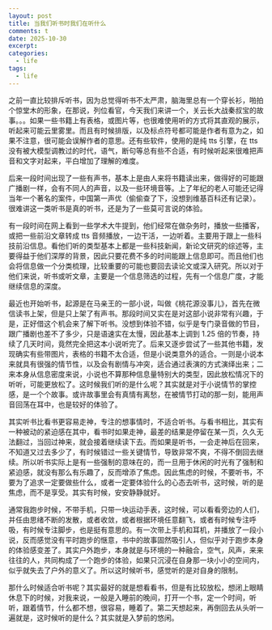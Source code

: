 ```yaml
---
layout: post
title: 当我们听书时我们在听什么
comments: t
date: 2025-10-30
excerpt:
categories:
  - life
tags:
  - life
---
```


之前一直比较排斥听书，因为总觉得听书不太严肃，脑海里总有一个穿长衫，啪拍个惊堂木的形象，在那说，列位看官，今天我们来讲一个，关云长大战秦叔宝的故事。。。如果一些书籍上有表格，或图片等，也很难使用听的方式将其直观的展示，听起来可能云里雾里。而且有时候排版，以及标点符号都可能是作者有意为之，如果不注意，很可能会误解作者的意思。还有些软件，使用的是纯 tts 引擎，在 tts 没有被大模型调教过的时代，语气，断句等总有些不合适，有时候听起来很难把声音和文字对起来，平白增加了理解的难度。

后来一段时间出现了一些有声书，基本上是由人来将书籍读出来，做得好的可能跟广播剧一样，会有不同人的声音，以及一些环境音等。上了年纪的老人可能还记得当年一个著名的案件，中国第一声优（偷偷查了下，没想到维基百科还有记录）。很难讲这一类听书是真的听书，还是为了一些莫可言说的体验。

有一段时间在网上看到一些学术大牛提到，他们经常在做杂务时，播放一些播客，或把一些前沿文章转成 tts 音频播放，一边干活，一边听着。主要用于跟上一些科技前沿信息。看他们听的类型基本上都是一些科技新闻，新论文研究的综述等，主要得益于他们深厚的背景，因此只要花费不多的时间能跟上信息即可。而且他们也会将信息做一个分类梳理，比较重要的可能也要回去读论文或深入研究。所以对于他们来说，听书或听文章，主要是一个信息筛选的过程，先有一个信息广度，才能继续信息的深度。

最近也开始听书，起源是在马亲王的一部小说，叫做《桃花源没事儿》，首先在微信读书上架，但是只上架了有声书。那段时间又实在是对这部小说非常有兴趣，于是，正好借这个机会来了解下听书。没想到体验不错，似乎是专门录音做的节目，跟广播剧也差不了多少，只是语速实在太慢，因此基本上调到 1.25 倍的节奏，持续了几天时间，竟然完全把这本小说听完了。后来又逐步尝试了一些其他书籍，发现确实有些带图片，表格的书籍不太合适，但是小说类意外的适合。一则是小说本来就具有很强的情节性，以及会有剧情与冲突，适合通过表演的方式演绎出来；二来本身从信息密度来说，小说也不算那种信息量特别大的类型，因此放松情况下的听听，可能更放松了。这时候我们听的是什么呢？其实就是对于小说情节的掌控感，是一个个故事。或许故事里会有真情有离愁，在被情节打动的那一刻，能用声音回荡在耳中，也是较好的体验了。

其实听书比看书更容易走神，专注的想事情时，不适合听书。与看书相比，其实有一种被动的紧迫感在其中，看书时如果走神，最差的结果是停留在某一页，久久无法翻过，当回过神来，就会接着继续读下去。而如果是听书，一会走神后在回来，不知道又过去多少了，有时候错过一些关键情节，导致非常不爽，不得不倒回去继续。所以听书实际上是有一些强制的意味在的，而一旦用于休闲的时光有了强制和紧迫感，就没有那么有乐趣了，反而增添了焦虑。因此焦虑的时候，不要听书，不要为了追求一定要做些什么，或者一定要体验什么的心态去听书，这时候，听的是焦虑，而不是享受。其实有时候，安安静静就好。

通常我跑步时候，不带手机，只带一块运动手表，这时候，可以看看旁边的人们，并任由思绪不断的发散，或者收敛，或者根据环境任意翻飞，或者有时候专注呼吸，有时候专注脚步，也是挺有意思的。有一次带上手机和耳机，并播放了一段小说，反而感觉没有平时跑步的惬意，书中的故事固然吸引人，但似乎对于跑步本身的体验感变差了。其实户外跑步，本身就是与环境的一种融合，空气，风声，来来往往的人，共同构成了一个跑步的体验，如果只沉浸在自身那一块小小的空间内，似乎就失去了户外的意义了。所以这时候听书，感觉听的是对自身的限制。

那什么时候适合听书呢？其实最好的就是想看看书，但是有比较放松，想闭上眼睛休息下的时候，对我来说，一般是入睡前的晚间，打开一个书，定一个时间，听听，跟着情节，什么都不想，很容易，睡着了。第二天想起来，再倒回去从头听一遍就是，这时候听的是什么？其实就是入梦前的悠闲。
